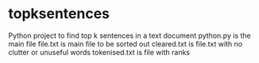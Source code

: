 # topksentences
Python project to find top k sentences in a text document
python.py is the main file 
file.txt is main file to be sorted out
cleared.txt is file.txt with no clutter or unuseful words
tokenised.txt is file with ranks

